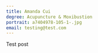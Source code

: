 ```yaml
---
title: Amanda Cui
degree: Acupuncture & Moxibustion
portrait: a7404978-105-1-.jpg
email: testing@test.com
---
```

Test post